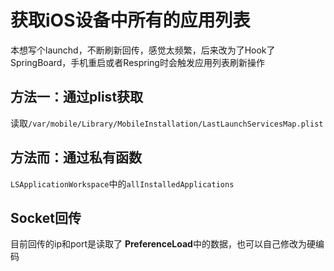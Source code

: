 # 获取iOS设备中所有的应用列表

本想写个launchd，不断刷新回传，感觉太频繁，后来改为了Hook了SpringBoard，手机重启或者Respring时会触发应用列表刷新操作

## 方法一：通过plist获取
读取`/var/mobile/Library/MobileInstallation/LastLaunchServicesMap.plist`

## 方法而：通过私有函数
`LSApplicationWorkspace`中的`allInstalledApplications`

## Socket回传
目前回传的ip和port是读取了 **PreferenceLoad**中的数据，也可以自己修改为硬编码
